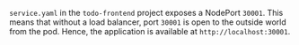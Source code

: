 `service.yaml` in the `todo-frontend` project exposes a NodePort `30001`. This means that without a load balancer, port `30001` is open to the outside world from the pod. Hence, the application is available at `http://localhost:30001`.